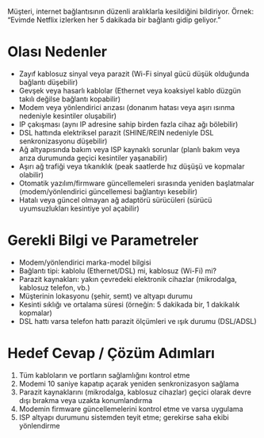 Müşteri, internet bağlantısının düzenli aralıklarla kesildiğini bildiriyor. Örnek: “Evimde Netflix izlerken her 5 dakikada bir bağlantı gidip geliyor.” 

# Olası Nedenler  
- Zayıf kablosuz sinyal veya parazit (Wi-Fi sinyal gücü düşük olduğunda bağlantı düşebilir)   
- Gevşek veya hasarlı kablolar (Ethernet veya koaksiyel kablo düzgün takılı değilse bağlantı kopabilir)   
- Modem veya yönlendirici arızası (donanım hatası veya aşırı ısınma nedeniyle kesintiler oluşabilir)   
- IP çakışması (aynı IP adresine sahip birden fazla cihaz ağı bölebilir)   
- DSL hattında elektriksel parazit (SHINE/REIN nedeniyle DSL senkronizasyonu düşebilir)   
- Ağ altyapısında bakım veya ISP kaynaklı sorunlar (planlı bakım veya arıza durumunda geçici kesintiler yaşanabilir)   
- Aşırı ağ trafiği veya tıkanıklık (peak saatlerde hız düşüşü ve kopmalar olabilir)   
- Otomatik yazılım/firmware güncellemeleri sırasında yeniden başlatmalar (modem/yönlendirici güncellemesi bağlantıyı kesebilir)   
- Hatalı veya güncel olmayan ağ adaptörü sürücüleri (sürücü uyumsuzlukları kesintiye yol açabilir)   

# Gerekli Bilgi ve Parametreler  
- Modem/yönlendirici marka-model bilgisi   
- Bağlantı tipi: kablolu (Ethernet/DSL) mi, kablosuz (Wi-Fi) mi?   
- Parazit kaynakları: yakın çevredeki elektronik cihazlar (mikrodalga, kablosuz telefon, vb.)   
- Müşterinin lokasyonu (şehir, semt) ve altyapı durumu   
- Kesinti sıklığı ve ortalama süresi (örneğin: 5 dakikada bir, 1 dakikalık kopmalar)   
- DSL hattı varsa telefon hattı parazit ölçümleri ve ışık durumu (DSL/ADSL)   

# Hedef Cevap / Çözüm Adımları  
1. Tüm kabloların ve portların sağlamlığını kontrol etme   
2. Modemi 10 saniye kapatıp açarak yeniden senkronizasyon sağlama   
3. Parazit kaynaklarını (mikrodalga, kablosuz cihazlar) geçici olarak devre dışı bırakma veya uzakta konumlandırma   
4. Modemin firmware güncellemelerini kontrol etme ve varsa uygulama   
5. ISP altyapı durumunu sistemden teyit etme; gerekirse saha ekibi yönlendirme   